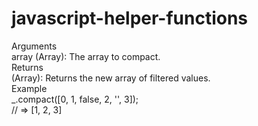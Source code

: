# javascript-helper-functions

Arguments  
array (Array): The array to compact.  
Returns  
(Array): Returns the new array of filtered values.  
Example  
_.compact([0, 1, false, 2, '', 3]);  
// => [1, 2, 3]  


